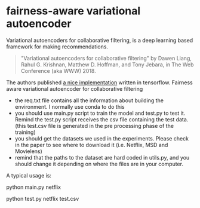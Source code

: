 # fairness-aware variational autoencoder 

Variational autoencoders for collaborative filtering, is a deep learning based framework for making recommendations. 

>  "Variational autoencoders for collaborative filtering" by Dawen Liang, Rahul G. Krishnan, Matthew D. Hoffman, and Tony Jebara, in The Web Conference (aka WWW) 2018.

The authors published [a nice implementation](https://github.com/dawenl/vae_cf) written in tensorflow. 
Fairness aware variational autoencoder for collaborative filtering 

- the req.txt file contains all the information about building the environment. I normally use conda to do this
- you should use main.py script to train the model and test.py to test it. Remind the test.py script receives the csv file containing the test data. (this test.csv file is generated in the pre processing phase of the training)
- you should get the datasets we used in the experiments. Please check in the paper to see where to download it (i.e. Netflix, MSD and Movielens)
- remind that the paths to the dataset are hard coded in utils.py, and you should change it depending on where the files are in your computer. 

A typical usage is:

python main.py netflix

python test.py netflix test.csv
